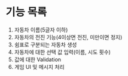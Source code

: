 # 기능 목록
1. 자동차 이름(5글자 이하)
1. 자동차의 전진 기능(4이상면 전진, 미만이면 정지)
1. 쉼표로 구분되는 자동차 생성
1. 자동차에 대한 선택 값 입력(이름, 시도 횟수)
1. 값에 대한 Validation
1. 게임 UI 및 메시지 처리
